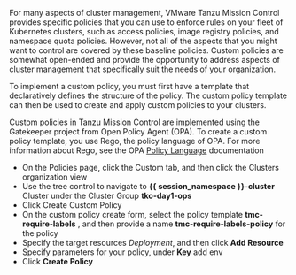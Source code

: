 For many aspects of cluster management, VMware Tanzu Mission Control provides specific policies that you can use to enforce rules on your fleet of Kubernetes clusters, such as access policies, image registry policies, and namespace quota policies. However, not all of the aspects that you might want to control are covered by these baseline policies. Custom policies are somewhat open-ended and provide the opportunity to address aspects of cluster management that specifically suit the needs of your organization.

To implement a custom policy, you must first have a template that declaratively defines the structure of the policy. The custom policy template can then be used to create and apply custom policies to your clusters.

Custom policies in Tanzu Mission Control are implemented using the Gatekeeper project from Open Policy Agent (OPA). To create a custom policy template, you use Rego, the policy language of OPA. For more information about Rego, see the OPA [Policy Language](https://www.openpolicyagent.org/docs/latest/policy-language/) documentation

* On the Policies page, click the Custom tab, and then click the Clusters organization view
* Use the tree control to navigate to **{{ session_namespace }}-cluster** Cluster under the Cluster Group **tko-day1-ops** 
* Click Create Custom Policy
* On the custom policy create form, select the policy template **tmc-require-labels** , and then provide a name **tmc-require-labels-policy** for the policy
* Specify the target resources *Deployment*, and then click **Add Resource**
* Specify parameters for your policy, under **Key** add env
* Click **Create Policy**
